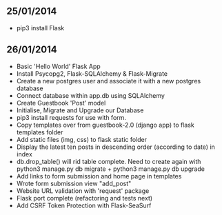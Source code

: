 25/01/2014
----------
- pip3 install Flask

26/01/2014
----------
- Basic 'Hello World' Flask App
- Install Psycopg2, Flask-SQLAlchemy & Flask-Migrate
- Create a new postgres user and associate it with a new postgres database
- Connect database within app.db using SQLAlchemy
- Create Guestbook 'Post' model
- Initialise, Migrate and Upgrade our Database
- pip3 install requests for use with form.
- Copy templates over from guestbook-2.0 (django app) to flask templates folder
- Add static files (img, css) to flask static folder
- Display the latest ten posts in descending order (according to date) in index
- db.drop_table() will rid table complete. Need to create again with python3 manage.py db migrate + python3 manage.py db upgrade
- Add links to form submission and home page in templates
- Wrote form submission view "add_post"
- Website URL validation with 'request' package
- Flask port complete (refactoring and tests next)
- Add CSRF Token Protection with Flask-SeaSurf
